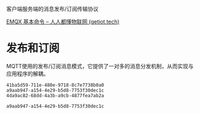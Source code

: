 客户端服务端的消息发布/订阅传输协议



[EMQX 基本命令 – 人人都懂物联网 (getiot.tech)](https://getiot.tech/emqx/emqx-command-line.html)



# 发布和订阅

MQTT使用的发布/订阅消息模式，它提供了一对多的消息分发机制，从而实现与应用程序的解耦。





```
41ba5d59-711e-480e-9718-8c7e7738b0a0
a9aab947-a154-4e29-b5d8-7753f30dec1c
4da9ac82-68dd-4a3b-a9cb-4877fea7ab2a
```



```
a9aab947-a154-4e29-b5d8-7753f30dec1c
```

